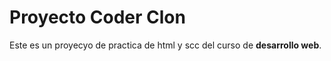 # Proyecto Coder Clon

Este es un proyecyo de practica de html y scc del curso de **desarrollo web**. 